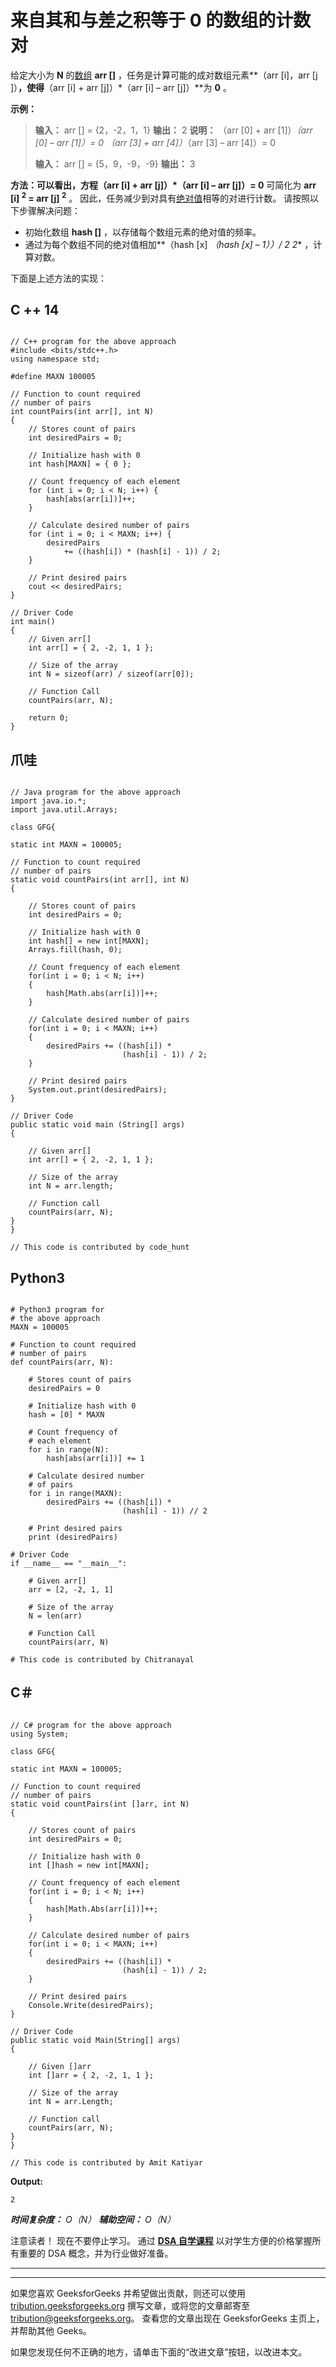# 来自其和与差之积等于 0 的数组的计数对

给定大小为 **N** 的[数组](https://www.geeksforgeeks.org/array-data-structure/) **arr []** ，任务是计算可能的成对数组元素**（arr [i]，arr [j ]）**，使得**（arr [i] + arr [j]）*（arr [i] – arr [j]）**为 **0** 。

**示例：**

> **输入：** arr [] = {2，-2，1，1}
> **输出：** 2
> **说明：**
> （arr [0] + arr [1]）*（arr [0] – arr [1]）= 0
> （arr [3] + arr [4]）*（arr [3] – arr [4]）= 0
> 
> **输入：** arr [] = {5，9，-9，-9}
> **输出：** 3

**方法：**可以看出，方程**（arr [i] + arr [j]）*（arr [i] – arr [j]）= 0** 可简化为 **arr [i] <sup>2</sup> = arr [j] <sup>2</sup>** 。 因此，任务减少到对具有[绝对值](https://www.geeksforgeeks.org/abs-labs-llabs-functions-cc/)相等的对进行计数。 请按照以下步骤解决问题：

*   初始化数组 **hash []** ，以存储每个数组元素的绝对值的频率。
*   通过为每个数组不同的绝对值相加**（hash [x] *（hash [x] – 1））/ 2 2** ，计算对数。

下面是上述方法的实现：

## C ++ 14

```

// C++ program for the above approach
#include <bits/stdc++.h>
using namespace std;

#define MAXN 100005

// Function to count required
// number of pairs
int countPairs(int arr[], int N)
{
    // Stores count of pairs
    int desiredPairs = 0;

    // Initialize hash with 0
    int hash[MAXN] = { 0 };

    // Count frequency of each element
    for (int i = 0; i < N; i++) {
        hash[abs(arr[i])]++;
    }

    // Calculate desired number of pairs
    for (int i = 0; i < MAXN; i++) {
        desiredPairs
            += ((hash[i]) * (hash[i] - 1)) / 2;
    }

    // Print desired pairs
    cout << desiredPairs;
}

// Driver Code
int main()
{
    // Given arr[]
    int arr[] = { 2, -2, 1, 1 };

    // Size of the array
    int N = sizeof(arr) / sizeof(arr[0]);

    // Function Call
    countPairs(arr, N);

    return 0;
}

```

## 爪哇

```

// Java program for the above approach
import java.io.*;
import java.util.Arrays; 

class GFG{

static int MAXN = 100005;

// Function to count required
// number of pairs
static void countPairs(int arr[], int N)
{

    // Stores count of pairs
    int desiredPairs = 0;

    // Initialize hash with 0
    int hash[] = new int[MAXN];
    Arrays.fill(hash, 0);

    // Count frequency of each element
    for(int i = 0; i < N; i++) 
    {
        hash[Math.abs(arr[i])]++;
    }

    // Calculate desired number of pairs
    for(int i = 0; i < MAXN; i++)
    {
        desiredPairs += ((hash[i]) * 
                         (hash[i] - 1)) / 2;
    }

    // Print desired pairs
    System.out.print(desiredPairs);
}   

// Driver Code
public static void main (String[] args) 
{

    // Given arr[]
    int arr[] = { 2, -2, 1, 1 };

    // Size of the array
    int N = arr.length;

    // Function call
    countPairs(arr, N);
}
}

// This code is contributed by code_hunt

```

## Python3

```

# Python3 program for 
# the above approach
MAXN = 100005

# Function to count required
# number of pairs
def countPairs(arr, N):

    # Stores count of pairs
    desiredPairs = 0

    # Initialize hash with 0
    hash = [0] * MAXN

    # Count frequency of 
    # each element
    for i in range(N):
        hash[abs(arr[i])] += 1

    # Calculate desired number 
    # of pairs
    for i in range(MAXN):
        desiredPairs += ((hash[i]) *
                         (hash[i] - 1)) // 2

    # Print desired pairs
    print (desiredPairs)

# Driver Code
if __name__ == "__main__":

    # Given arr[]
    arr = [2, -2, 1, 1]

    # Size of the array
    N = len(arr)

    # Function Call
    countPairs(arr, N)

# This code is contributed by Chitranayal

```

## C＃

```

// C# program for the above approach
using System;

class GFG{

static int MAXN = 100005;

// Function to count required
// number of pairs
static void countPairs(int []arr, int N)
{

    // Stores count of pairs
    int desiredPairs = 0;

    // Initialize hash with 0
    int []hash = new int[MAXN];

    // Count frequency of each element
    for(int i = 0; i < N; i++) 
    {
        hash[Math.Abs(arr[i])]++;
    }

    // Calculate desired number of pairs
    for(int i = 0; i < MAXN; i++)
    {
        desiredPairs += ((hash[i]) * 
                         (hash[i] - 1)) / 2;
    }

    // Print desired pairs
    Console.Write(desiredPairs);
}   

// Driver Code
public static void Main(String[] args) 
{

    // Given []arr
    int []arr = { 2, -2, 1, 1 };

    // Size of the array
    int N = arr.Length;

    // Function call
    countPairs(arr, N);
}
}

// This code is contributed by Amit Katiyar

```

**Output:** 

```
2

```

***时间复杂度：** O（N）*
***辅助空间：** O（N）*

注意读者！ 现在不要停止学习。 通过 [**DSA 自学课程**](https://practice.geeksforgeeks.org/courses/dsa-self-paced?utm_source=geeksforgeeks&utm_medium=article&utm_campaign=gfg_article_dsa_content_bottom) 以对学生方便的价格掌握所有重要的 DSA 概念，并为行业做好准备。

* * *

* * *

如果您喜欢 GeeksforGeeks 并希望做出贡献，则还可以使用 [tribution.geeksforgeeks.org](https://contribute.geeksforgeeks.org/) 撰写文章，或将您的文章邮寄至 tribution@geeksforgeeks.org。 查看您的文章出现在 GeeksforGeeks 主页上，并帮助其他 Geeks。

如果您发现任何不正确的地方，请单击下面的“改进文章”按钮，以改进本文。
